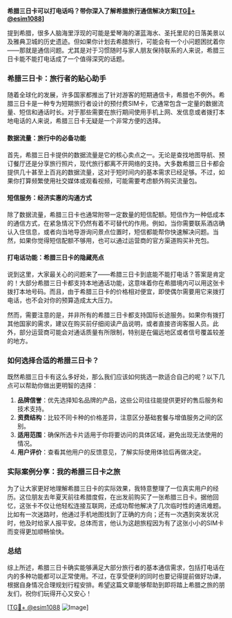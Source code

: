 **希腊三日卡可以打电话吗？带你深入了解希腊旅行通信解决方案[[TG💪+ @esim1088](https://t.me/s/esim1088)]**

提到希腊，很多人脑海里浮现的可能是爱琴海的湛蓝海水、圣托里尼的日落美景以及雅典卫城的历史遗迹。但如果你计划去希腊旅行，可能会有一个小问题困扰着你——那就是通信问题。尤其是对于习惯随时与家人朋友保持联系的人来说，希腊三日卡能不能打电话成了一个值得深究的话题。

### 希腊三日卡：旅行者的贴心助手

随着全球化的发展，许多国家都推出了针对游客的短期通信卡，希腊也不例外。希腊三日卡是一种专为短期旅行者设计的预付费SIM卡，它通常包含一定量的数据流量、短信和通话时长。对于那些需要在旅行期间使用手机上网、发信息或者拨打本地电话的人来说，希腊三日卡无疑是一个非常方便的选择。

#### 数据流量：旅行中的必备功能

首先，希腊三日卡提供的数据流量是它的核心卖点之一。无论是查找地图导航、预订餐厅还是分享旅行照片，现代旅行都离不开网络的支持。大多数希腊三日卡都会提供几十甚至上百兆的数据流量，这对于短时间内的基本需求已经足够。不过，如果你打算频繁使用社交媒体或观看视频，可能需要考虑额外购买流量包。

#### 短信服务：经济实惠的沟通方式

除了数据流量，希腊三日卡也通常附带一定数量的短信配额。短信作为一种低成本的通信方式，在紧急情况下仍然有着不可替代的作用。例如，当你需要联系酒店确认入住信息，或者向当地导游询问景点位置时，短信都能帮你快速解决问题。当然，如果你觉得短信配额不够用，也可以通过运营商的官方渠道购买补充包。

#### 打电话功能：希腊三日卡的隐藏亮点

说到这里，大家最关心的问题来了——希腊三日卡到底能不能打电话？答案是肯定的！大部分希腊三日卡都支持本地通话功能，这意味着你在希腊境内可以用这张卡拨打本地号码。而且，由于希腊三日卡的价格相对便宜，即使偶尔需要用它来拨打电话，也不会对你的预算造成太大压力。

然而，需要注意的是，并非所有的希腊三日卡都支持国际长途服务。如果你有拨打其他国家的需求，建议在购买前仔细阅读产品说明，或者直接咨询客服人员。此外，部分运营商可能会对通话质量有所限制，特别是在偏远地区或者信号覆盖较差的地方。

### 如何选择合适的希腊三日卡？

既然希腊三日卡有这么多好处，那么我们应该如何挑选一款适合自己的呢？以下几点可以帮助你做出更明智的选择：

1. **品牌信誉**：优先选择知名品牌的产品，这些公司往往能提供更好的售后服务和技术支持。
2. **资费结构**：比较不同卡种的价格差异，注意区分基础套餐与增值服务之间的区别。
3. **适用范围**：确保所选卡片适用于你将要访问的具体区域，避免出现无法使用的情况。
4. **用户评价**：查看其他用户的反馈意见，了解实际使用体验后再做决定。

### 实际案例分享：我的希腊三日卡之旅

为了让大家更好地理解希腊三日卡的实际效果，我特意整理了一位真实用户的经历。这位朋友去年夏天前往希腊度假，在出发前购买了一张希腊三日卡。据他回忆，这张卡不仅让他轻松连接互联网，还成功帮他解决了几次临时性的通讯难题。比如有一次迷路时，他通过手机地图找到了正确的方向；还有一次遇到突发状况时，他及时给家人报平安。总体而言，他认为这趟旅程因为有了这张小小的SIM卡而变得更加顺畅愉快。

### 总结

综上所述，希腊三日卡确实能够满足大部分旅行者的基本通信需求，包括打电话在内的多种功能都可以正常使用。不过，在享受便利的同时也要记得提前做好功课，根据自身情况合理规划行程安排。希望这篇文章能够帮助到即将踏上希腊之旅的朋友们，祝你们玩得开心又安心！

[[TG💪+ @esim1088](https://t.me/s/esim1088) ![Image](https://i.postimg.cc/4NQfJmqS/Snipaste-2025-05-13-00-14-12.png)]